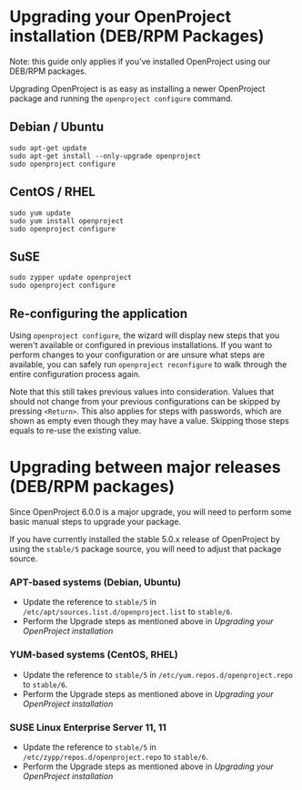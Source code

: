 # Upgrading your OpenProject installation (DEB/RPM Packages)

Note: this guide only applies if you've installed OpenProject using our DEB/RPM
packages.

Upgrading OpenProject is as easy as installing a newer OpenProject package and
running the `openproject configure` command.

## Debian / Ubuntu

    sudo apt-get update
    sudo apt-get install --only-upgrade openproject
    sudo openproject configure

## CentOS / RHEL

    sudo yum update
    sudo yum install openproject
    sudo openproject configure

## SuSE

    sudo zypper update openproject
    sudo openproject configure


## Re-configuring the application

Using `openproject configure`, the wizard will display new steps that you weren't available or configured in previous installations.
If you want to perform changes to your configuration or are unsure what steps are available, you can safely run `openproject reconfigure` to walk through the entire configuration process again.

Note that this still takes previous values into consideration. Values that should not change from your previous configurations can be skipped by pressing `<Return>`. This also applies for steps with passwords, which are shown as empty even though they may have a value. Skipping those steps equals to re-use the existing value.


# Upgrading between major releases (DEB/RPM packages)

Since OpenProject 6.0.0 is a major upgrade, you will need to perform some basic manual steps to upgrade your package.

If you have currently installed the stable 5.0.x release of OpenProject by using the `stable/5` package source,
you will need to adjust that package source.

### APT-based systems (Debian, Ubuntu)

 - Update the reference to `stable/5` in `/etc/apt/sources.list.d/openproject.list` to `stable/6`.
 - Perform the Upgrade steps as mentioned above in *Upgrading your OpenProject installation*

### YUM-based systems (CentOS, RHEL)

 - Update the reference to `stable/5` in `/etc/yum.repos.d/openproject.repo` to `stable/6`.
 - Perform the Upgrade steps as mentioned above in *Upgrading your OpenProject installation*

### SUSE Linux Enterprise Server 11, 11

 - Update the reference to `stable/5` in `/etc/zypp/repos.d/openproject.repo` to `stable/6`.
 - Perform the Upgrade steps as mentioned above in *Upgrading your OpenProject installation*
